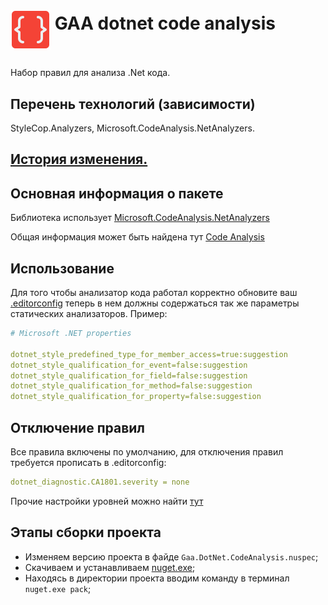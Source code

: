 # <p><img src="icon.png" width="64px" height="64px" align="middle"/> GAA dotnet code analysis</p>

Набор правил для анализа .Net кода.

## Перечень технологий (зависимости)

StyleCop.Analyzers, Microsoft.CodeAnalysis.NetAnalyzers.

## [История изменения.](CHANGELOG.md)

## Основная информация о пакете

Библиотека использует [Microsoft.CodeAnalysis.NetAnalyzers](https://www.nuget.org/packages/Microsoft.CodeAnalysis.NetAnalyzers)

Общая информация может быть найдена тут [Code Analysis](https://docs.microsoft.com/en-us/dotnet/fundamentals/code-analysis/overview)

## Использование

Для того чтобы анализатор кода работал корректно обновите ваш [.editorconfig](http://git.esphere.local/templates/projects/-/blob/master/content/solution/.editorconfig) теперь в нем должны содержаться так же параметры статических анализаторов. Пример:

```yaml
# Microsoft .NET properties

dotnet_style_predefined_type_for_member_access=true:suggestion
dotnet_style_qualification_for_event=false:suggestion
dotnet_style_qualification_for_field=false:suggestion
dotnet_style_qualification_for_method=false:suggestion
dotnet_style_qualification_for_property=false:suggestion
```

## Отключение правил

Все правила включены по умолчанию, для отключения правил требуется прописать в .editorconfig:

```yaml
dotnet_diagnostic.CA1801.severity = none
```

Прочие настройки уровней можно найти [тут](https://docs.microsoft.com/en-us/visualstudio/code-quality/use-roslyn-analyzers?view=vs-2019)

## Этапы сборки проекта

- Изменяем версию проекта в файде `Gaa.DotNet.CodeAnalysis.nuspec`;
- Скачиваем и устанавливаем [nuget.exe](https://www.nuget.org/downloads);
- Находясь в директории проекта вводим команду в терминал `nuget.exe pack`;